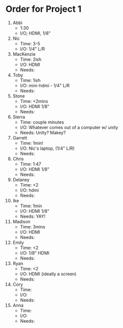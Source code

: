 # Order for Project 1


1. Abbi
    - 1:30
    - I/O; HDMI, 1/8"
2. Nic
    - Time: 3-5
    - I/O: 1/4" L/R
3. MacKenzie
    - Time: 2ish
    - I/O: HDMI
    - Needs:
4. Toby
    - Time: 1ish
    - I/O: mini-hdmi - 1/4" L/R
    - Needs:
5. Stone
    - Time: <2mins
    - I/O: HDMI 1/8"
    - Needs:
6. Sierra
    - Time: couple minutes
    - I/O: Whatever comes out of a computer w/ unity
    - Needs: Unity? Makey?
7. Garrett
    - Time: 1min!
    - I/O: Nic's laptop, (1/4" L/R)
    - Needs:
8. Chris
    - Time: 1:47
    - I/O: HDMI 1/8"
    - Needs:
9. Delaney
    - Time: <2
    - I/O: hdmi
    - Needs:
10. Ike
    - Time: 1min
    - I/O: HDMI 1/8"
    - Needs: YAY!
11. Madison
    - Time: 3mins
    - I/O: HDMI
    - Needs:
12. Emily
    - Time: <2
    - I/O: 1/8" HDMI
    - Needs:
13. Ryan
    - Time: <2
    - I/O: HDMI (ideally a screen)
    - Needs:
14. Cory
    - Time: 
    - I/O:
    - Needs:
15. Anna
    - Time:
    - I/O:
    - Needs:
